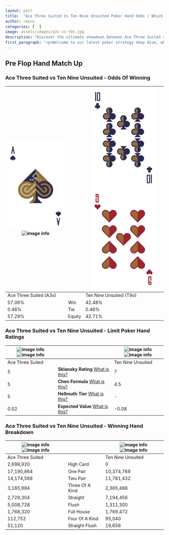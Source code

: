 ```yaml
---
layout: post
title:  "Ace Three Suited Vs Ten Nine Unsuited Poker Hand Odds | Which Is The Better Hand In Poker? A Complete Guide"
author: reece
categories: [  ]
image: assets/images/a3s-vs-t9o.jpg
description: "Discover the ultimate showdown between Ace Three Suited and Ten Nine Unsuited in poker! Uncover the odds, strategies, and scenarios where one hand triumphs over the other. Get ready to up your poker game with this thrilling analysis."
first_paragraph: "<p>Welcome to our latest poker strategy deep dive, where we're pitting two distinct hands against each other in a high-stakes showdown: Ace Three Suited vs Ten Nine Unsuited.</p><p>In the dynamic world of poker, every decision counts, and knowing which hand holds the upper hand is key to your success at the table.</p><p>In this article, we'll dissect these two hands, explore the scenarios where one dominates the other, and equip you with the knowledge to make strategic choices that can tip the odds in your favor.</p><p>Get ready to unravel the intriguing dynamics of these poker hands and elevate your game to new heights.</p>"
---
```




[comment]: # (sp0)

## Pre Flop Hand Match Up

<div class="table hand-ratings" markdown="1"> 



### Ace Three Suited vs Ten Nine Unsuited - Odds Of Winning


    
| ![image info](assets/images/hand1/a.png) ![image info](assets/images/hand1/3s.png) |  | ![image info](assets/images/hand2/t.png) ![image info](assets/images/hand2/9o.png) |
| -------- | -------- | -------- |
| Ace Three Suited (A3s) |  | Ten Nine Unsuited (T9o) |
| 57.06% | Win | 42.48% |
| 0.46% | Tie | 0.46% |
| 57.29% | Equity | 42.71% |




[comment]: # (sp1)



### Ace Three Suited vs Ten Nine Unsuited - Limit Poker Hand Ratings


    
| ![image info](https://www.riverpairs.com/assets/images/hand1/a.png) ![image info](https://www.riverpairs.com/assets/images/hand1/3s.png) |  | ![image info](https://www.riverpairs.com/assets/images/hand2/t.png) ![image info](https://www.riverpairs.com/assets/images/hand2/9o.png) |
| -------- | -------- | -------- |
| Ace Three Suited |  | Ten Nine Unsuited |
| 5 | **Sklansky Rating** [What is this?](/sklansky-rating-explained) | 7 |
| 5 | **Chen Formula** [What is this?](/chen-formula-explained) | 4.5 |
| 5 | **Hellmuth Tier** [What is this?](/Hellmuth-tier-explained) | - |
| 0.02 | **Expected Value** [What is this?](/expected-value-explained) | -0.08 |




[comment]: # (sp2)



### Ace Three Suited vs Ten Nine Unsuited - Winning Hand Breakdown


    
| ![image info](https://www.riverpairs.com/assets/images/hand1/a.png) ![image info](https://www.riverpairs.com/assets/images/hand1/3s.png) |  | ![image info](https://www.riverpairs.com/assets/images/hand2/t.png) ![image info](https://www.riverpairs.com/assets/images/hand2/9o.png) |
| -------- | -------- | -------- |
| Ace Three Suited |  | Ten Nine Unsuited |
| 2,698,920 | High Card | 0 |
| 17,190,864 | One Pair | 10,374,768 |
| 14,174,568 | Two Pair | 11,781,432 |
| 3,165,984 | Three Of A Kind | 2,365,488 |
| 2,729,304 | Straight | 7,194,456 |
| 5,008,728 | Flush | 1,311,300 |
| 1,768,320 | Full House | 1,769,472 |
| 112,752 | Four Of A Kind | 95,040 |
| 51,120 | Straight Flush | 19,656 |




[comment]: # (sp3)



</div>

[comment]: # (sp4)



[comment]: # (sp5)

